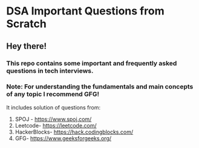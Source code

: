 # DSA Important Questions from Scratch

## Hey there!

### This repo contains some important and frequently asked questions in tech interviews.

### Note: For understanding the fundamentals and main concepts of any topic I recommend GFG!
It includes solution of questions from:
1. SPOJ - https://www.spoj.com/
2. Leetcode- https://leetcode.com/
3. HackerBlocks- https://hack.codingblocks.com/
4. GFG- https://www.geeksforgeeks.org/
